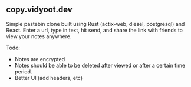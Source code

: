 ## copy.vidyoot.dev

Simple pastebin clone built using Rust (actix-web, diesel, postgresql) and React. Enter a url, type in text, hit send, and share the link with friends to view your notes anywhere.

Todo:

- Notes are encrypted
- Notes should be able to be deleted after viewed or after a certain time period.
- Better UI (add headers, etc)
